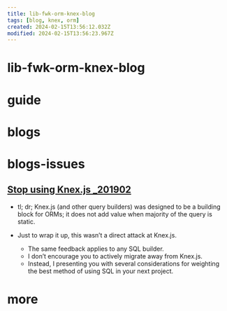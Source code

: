 ```yaml
---
title: lib-fwk-orm-knex-blog
tags: [blog, knex, orm]
created: 2024-02-15T13:56:12.032Z
modified: 2024-02-15T13:56:23.967Z
---
```


# lib-fwk-orm-knex-blog

# guide

# blogs

# blogs-issues

## [Stop using Knex.js _201902](https://gajus.medium.com/stop-using-knex-js-and-earn-30-bf410349856c)

- tl; dr; Knex.js (and other query builders) was designed to be a building block for ORMs; it does not add value when majority of the query is static.

- Just to wrap it up, this wasn’t a direct attack at Knex.js. 
  - The same feedback applies to any SQL builder. 
  - I don’t encourage you to actively migrate away from Knex.js. 
  - Instead, I presenting you with several considerations for weighting the best method of using SQL in your next project.
# more

